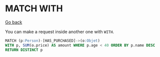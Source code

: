 # MATCH WITH

[Go back](..)

You can make a request inside another one with
``WITH``.

```sql
MATCH (p:Person)-[HAS_PURCHASED]->(o:Objet)
WITH p, SUM(o.price) AS amount WHERE p.age < 40 ORDER BY p.name DESC
RETURN DISTINCT p
```
